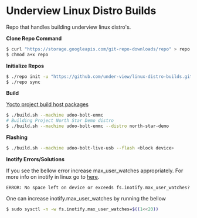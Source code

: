 # Underview Linux Distro Builds

Repo that handles building underview linux distro's.

**Clone Repo Command**
```sh
$ curl "https://storage.googleapis.com/git-repo-downloads/repo" > repo
$ chmod a+x repo
```

**Initialize Repos**
```sh
$ ./repo init -u "https://github.com/under-view/linux-distro-builds.git" -b development
$ ./repo sync
```

**Build**

[Yocto project build host packages](https://docs.yoctoproject.org/brief-yoctoprojectqs/index.html#build-host-packages)

```sh
$ ./build.sh --machine udoo-bolt-emmc
# Building Project North Star Demo distro
$ ./build.sh --machine udoo-bolt-emmc --distro north-star-demo
```

**Flashing**
```sh
$ ./build.sh --machine udoo-bolt-live-usb --flash <block device>
```

**Inotify Errors/Solutions**

If you see the bellow error increase max_user_watches appropriately. For more info on inotify in linux go to [here](https://transang.me/enospc-inotify-in-ubuntu/).
```
ERROR: No space left on device or exceeds fs.inotify.max_user_watches?
```

One can increase inotify.max_user_watches by running the bellow
```sh
$ sudo sysctl -n -w fs.inotify.max_user_watches=$((1<<20))
```
